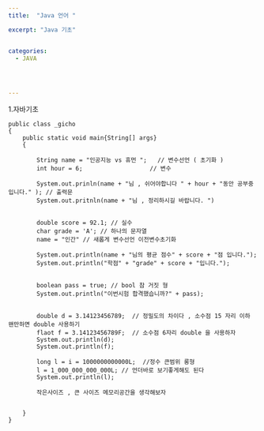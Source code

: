 ```yaml
---
title:  "Java 언어 "

excerpt: "Java 기초"


categories:
  - JAVA




---
```


1.자바기초
    
    public class _gicho 
    {
        public static void main{String[] args}
        {

            String name = "인공지능 vs 휴먼 ";   // 변수선언 ( 초기화 )
            int hour = 6;                   // 변수

            System.out.prinln(name + "님 , 쉬어야합니다 " + hour + "동안 공부중입니다." ); // 출력문 
            System.out.pritnln(name + "님 , 정리하시길 바랍니다. ")


            double score = 92.1; // 실수
            char grade = 'A'; // 하나의 문자열  
            name = "인간" // 새롭게 변수선언 이전변수초기화

            System.out.println(name + "님의 평균 점수" + score + "점 입니다.");
            System.out.println("학점" + "grade" + score + "입니다.");


            boolean pass = true; // bool 참 거짓 형 
            System.out.println("이번시험 합격했습니까?" + pass);


            double d = 3.14123456789;  // 정밀도의 차이다 , 소수점 15 자리 이하 왠만하면 double 사용하기 
            flaot f = 3.14123456789F;  // 소수점 6자리 double 을 사용하자 
            System.out.println(d);
            System.out.println(f);

            long l = i = 1000000000000L;  //정수 큰범위 롱형
            l = 1_000_000_000_000L; // 언더바로 보기좋게해도 된다 
            System.out.println(l);

            작은사이즈 , 큰 사이즈 메모리공간을 생각해보자


        }
    } 
